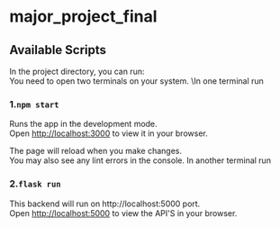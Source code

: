 # major_project_final
## Available Scripts

In the project directory, you can run:\
You need to open two terminals on your system.
\In one terminal run
### 1.`npm start`

Runs the app in the development mode.\
Open [http://localhost:3000](http://localhost:3000) to view it in your browser.

The page will reload when you make changes.\
You may also see any lint errors in the console.
In another terminal run

### 2.`flask run`
This backend will run on http://localhost:5000 port.\
Open [http://localhost:5000](http://localhost:5000) to view the API'S in your browser.
